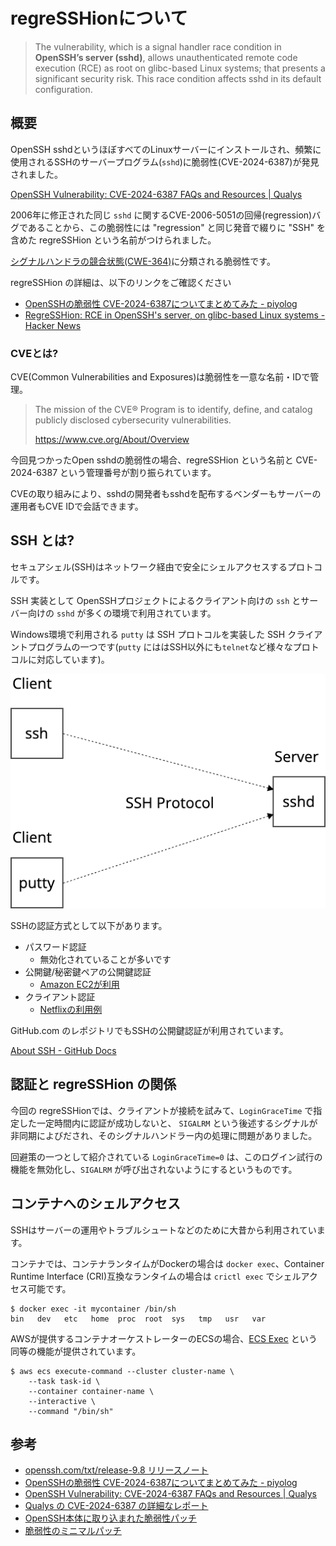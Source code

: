 # regreSSHionについて

> The vulnerability, which is a signal handler race condition in **OpenSSH’s server (sshd)**, allows unauthenticated remote code execution (RCE) as root on glibc-based Linux systems; that presents a significant security risk. This race condition affects sshd in its default configuration.


## 概要

OpenSSH sshdというほぼすべてのLinuxサーバーにインストールされ、頻繁に使用されるSSHのサーバープログラム(`sshd`)に脆弱性(CVE-2024-6387)が発見されました。

[OpenSSH Vulnerability: CVE-2024-6387 FAQs and Resources \| Qualys](https://www.qualys.com/regresshion-cve-2024-6387/)

2006年に修正された同じ `sshd` に関するCVE-2006-5051の回帰(regression)バグであることから、この脆弱性には "regression" と同じ発音で綴りに "SSH" を含めた regreSSHion という名前がつけられました。

[シグナルハンドラの競合状態(CWE-364)](https://cwe.mitre.org/data/definitions/364.html)に分類される脆弱性です。

regreSSHion の詳細は、以下のリンクをご確認ください

- [OpenSSHの脆弱性 CVE-2024-6387についてまとめてみた - piyolog](https://piyolog.hatenadiary.jp/entry/2024/07/02/032122)
- [RegreSSHion: RCE in OpenSSH's server, on glibc-based Linux systems - Hacker News](https://news.ycombinator.com/item?id=40843778)

### CVEとは?

CVE(Common Vulnerabilities and Exposures)は脆弱性を一意な名前・IDで管理。

> The mission of the CVE® Program is to identify, define, and catalog publicly disclosed cybersecurity vulnerabilities.
>
> https://www.cve.org/About/Overview

今回見つかったOpen sshdの脆弱性の場合、regreSSHion という名前と CVE-2024-6387 という管理番号が割り振られています。

CVEの取り組みにより、sshdの開発者もsshdを配布するベンダーもサーバーの運用者もCVE IDで会話できます。

## SSH とは?

セキュアシェル(SSH)はネットワーク経由で安全にシェルアクセスするプロトコルです。

SSH 実装として OpenSSHプロジェクトによるクライアント向けの `ssh` とサーバー向けの `sshd` が多くの環境で利用されています。

Windows環境で利用される `putty` は SSH プロトコルを実装した SSH クライアントプログラムの一つです(`putty` にははSSH以外にも`telnet`など様々なプロトコルに対応しています)。

![](ssh.png)

SSHの認証方式として以下があります。

- パスワード認証
    - 無効化されていることが多いです
- 公開鍵/秘密鍵ペアの公開鍵認証
    - [Amazon EC2が利用](https://docs.aws.amazon.com/AWSEC2/latest/UserGuide/connect-linux-inst-ssh.html)
- クライアント認証
    - [Netflixの利用例](https://zenn.dev/quiver/articles/32ec71c3eedb2b)

GitHub.com のレポジトリでもSSHの公開鍵認証が利用されています。

[About SSH - GitHub Docs](https://docs.github.com/en/authentication/connecting-to-github-with-ssh/about-ssh)

## 認証と regreSSHion の関係

今回の regreSSHionでは、クライアントが接続を試みて、`LoginGraceTime` で指定した一定時間内に認証が成功しないと、 `SIGALRM` という後述するシグナルが非同期によびだされ、そのシグナルハンドラー内の処理に問題がありました。

回避策の一つとして紹介されている `LoginGraceTime=0` は、このログイン試行の機能を無効化し、`SIGALRM` が呼び出されないようにするというものです。

## コンテナへのシェルアクセス

SSHはサーバーの運用やトラブルシュートなどのために大昔から利用されています。

コンテナでは、コンテナランタイムがDockerの場合は `docker exec`、Container Runtime Interface (CRI)互換なランタイムの場合は `crictl exec` でシェルアクセス可能です。

```
$ docker exec -it mycontainer /bin/sh
bin   dev   etc   home  proc  root  sys   tmp   usr   var
```

AWSが提供するコンテナオーケストレーターのECSの場合、[ECS Exec](https://docs.aws.amazon.com/AmazonECS/latest/developerguide/ecs-exec.html) という同等の機能が提供されています。

```
$ aws ecs execute-command --cluster cluster-name \
    --task task-id \
    --container container-name \
    --interactive \
    --command "/bin/sh"
```

## 参考

- [openssh.com/txt/release-9.8 リリースノート](https://www.openssh.com/txt/release-9.8)
- [OpenSSHの脆弱性 CVE-2024-6387についてまとめてみた - piyolog](https://piyolog.hatenadiary.jp/entry/2024/07/02/032122)
- [OpenSSH Vulnerability: CVE-2024-6387 FAQs and Resources \| Qualys](https://www.qualys.com/regresshion-cve-2024-6387/)
- [Qualys の CVE-2024-6387 の詳細なレポート](https://www.qualys.com/2024/07/01/cve-2024-6387/regresshion.txt)
- [OpenSSH本体に取り込まれた脆弱性パッチ](https://github.com/openssh/openssh-portable/commit/81c1099d22b81ebfd20a334ce986c4f753b0db29)
- [脆弱性のミニマルパッチ](https://marc.info/?l=oss-security&m=171982317624594)